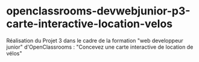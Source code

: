 # openclassrooms-devwebjunior-p3-carte-interactive-location-velos
Réalisation du Projet 3 dans le cadre de la formation "web developpeur junior" d'OpenClassrooms : "Concevez une carte interactive de location de vélos"
